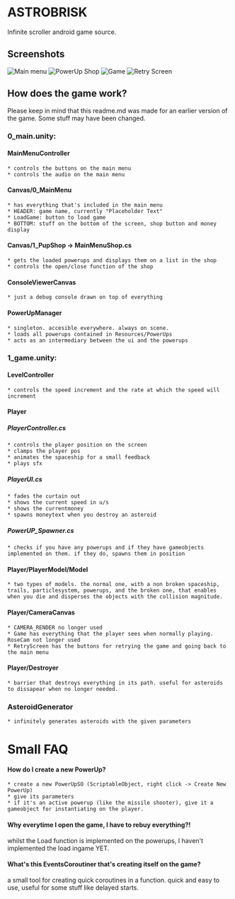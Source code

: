 # ASTROBRISK
Infinite scroller android game source.

## Screenshots
![Main menu](docs/Images/0.png)
![PowerUp Shop](docs/Images/1.png)
![Game](docs/Images/2.png)
![Retry Screen](docs/Images/3.png)

## How does the game work?
Please keep in mind that this readme.md was made for an earlier version of the game. Some stuff may have been changed.
### 0_main.unity:
#### MainMenuController
	* controls the buttons on the main menu
	* controls the audio on the main menu

#### Canvas/0_MainMenu
	* has everything that's included in the main menu
	* HEADER: game name, currently "Placeholder Text"
	* LoadGame: button to load game
	* BOTTOM: stuff on the bottom of the screen, shop button and money display
	
#### Canvas/1_PupShop -> MainMenuShop.cs
	* gets the loaded powerups and displays them on a list in the shop
	* controls the open/close function of the shop 
	
#### ConsoleViewerCanvas
	* just a debug console drawn on top of everything

#### PowerUpManager
	* singleton. accesible everywhere. always on scene.
	* loads all powerups contained in Resources/PowerUps
	* acts as an intermediary between the ui and the powerups

### 1_game.unity:
#### LevelController
	* controls the speed increment and the rate at which the speed will increment
	
#### Player
##### PlayerController.cs
	* controls the player position on the screen
	* clamps the player pos
	* animates the spaceship for a small feedback
	* plays sfx
##### PlayerUI.cs
	* fades the curtain out
	* shows the current speed in u/s
	* shows the currentmoney
	* spawns moneytext when you destroy an asteroid
##### PowerUP_Spawner.cs
	* checks if you have any powerups and if they have gameobjects implemented on them. if they do, spawns them in position

#### Player/PlayerModel/Model
	* two types of models. the normal one, with a non broken spaceship, trails, particlesystem, powerups, and the broken one, that enables when you die and disperses the objects with the collision magnitude.
	
#### Player/CameraCanvas
	* CAMERA_RENDER no longer used
	* Game has everything that the player sees when normally playing. RoseCam not longer used
	* RetryScreen has the buttons for retrying the game and going back to the main menu
	
#### Player/Destroyer
	* barrier that destroys everything in its path. useful for asteroids to dissapear when no longer needed.

### AsteroidGenerator
	* infinitely generates asteroids with the given parameters

# Small FAQ
#### How do I create a new PowerUp?
	* create a new PowerUpSO (ScriptableObject, right click -> Create New PowerUp)
	* give its parameters
	* if it's an active powerup (like the missile shooter), give it a gameobject for instantiating on the player.
	
#### Why everytime I open the game, I have to rebuy everything?!
whilst the Load function is implemented on the powerups, I haven't implemented the load ingame YET.

#### What's this EventsCoroutiner that's creating itself on the game?
a small tool for creating quick coroutines in a function. quick and easy to use, useful for some stuff like delayed starts.

